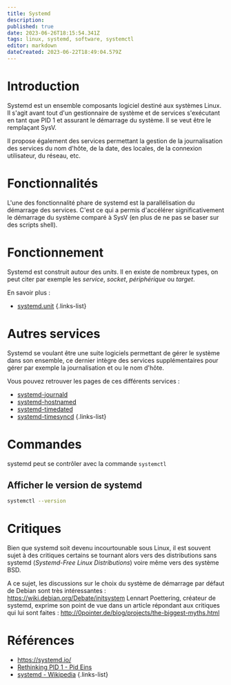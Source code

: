 ```yaml
---
title: Systemd
description: 
published: true
date: 2023-06-26T18:15:54.341Z
tags: linux, systemd, software, systemctl
editor: markdown
dateCreated: 2023-06-22T18:49:04.579Z
---
```


# Introduction
Systemd est un ensemble composants logiciel destiné aux systèmes Linux. Il s'agit avant tout d'un gestionnaire de système et de services s'exécutant en tant que PID 1 et assurant le démarrage du système. Il se veut être le remplaçant SysV.

Il propose également des services permettant la gestion de la journalisation des services du nom d'hôte, de la date, des locales, de la connexion utilisateur, du réseau, etc.

# Fonctionnalités
L'une des fonctionnalité phare de systemd est la parallélisation du démarrage des services. C'est ce qui a permis d'accélérer significativement le démarrage du système comparé à SysV (en plus de ne pas se baser sur des scripts shell).

# Fonctionnement
Systemd est construit autour des *units*. Il en existe de nombreux types, on peut citer par exemple les *service*, *socket*, *périphérique* ou *target*.

En savoir plus : 
- [systemd.unit](/systemd/unit)
{.links-list}

# Autres services
Systemd se voulant être une suite logiciels permettant de gérer le système dans son ensemble, ce dernier intègre des services supplémentaires pour gérer par exemple la journalisation et ou le nom d'hôte.

Vous pouvez retrouver les pages de ces différents services :

- [systemd-journald](/systemd/journald)
- [systemd-hostnamed](/systemd/hostnamed)
- [systemd-timedated](/systemd/timedated)
- [systemd-timesyncd](/systemd/timesyncd)
{.links-list}

# Commandes
systemd peut se contrôler avec la commande `systemctl`

## Afficher le version de systemd
```bash
systemctl --version
```

# Critiques
Bien que systemd soit devenu incourtounable sous Linux, il est souvent sujet à des critiques certains se tournant alors vers des distributions sans systemd (*Systemd-Free Linux Distributions*) voire même vers des système BSD.

A ce sujet, les discussions sur le choix du système de démarrage par défaut de Debian sont très intéressantes : https://wiki.debian.org/Debate/initsystem
Lennart Poettering, créateur de systemd, exprime son point de vue dans un article répondant aux critiques qui lui sont faites : http://0pointer.de/blog/projects/the-biggest-myths.html

# Références
- https://systemd.io/
- [Rethinking PID 1 - Pid Eins](http://0pointer.de/blog/projects/systemd.html)
- [systemd - Wikipedia](https://en.wikipedia.org/wiki/Systemd)
{.links-list}
